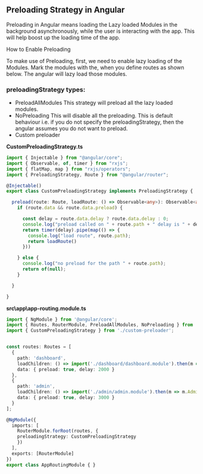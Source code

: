 ## Preloading Strategy in Angular
Preloading in Angular means loading the Lazy loaded Modules in the background asynchronously, 
while the user is interacting with the app. This will help boost up the loading time of the app.

How to Enable Preloading

To make use of Preloading, first, we need to enable lazy loading of the Modules. Mark the modules with the, when you define routes as shown below. The angular will lazy load those modules.


### preloadingStrategy types:


- PreloadAllModules
This strategy will preload all the lazy loaded modules.
- NoPreloading
This will disable all the preloading. This is default behaviour i.e. if you do not specify the preloadingStrategy, then the angular assumes you do not want to preload.
- Custom preloader

**CustomPreloadingStrategy.ts**

```typescript
import { Injectable } from "@angular/core";
import { Observable, of, timer } from "rxjs";
import { flatMap, map } from "rxjs/operators";
import { PreloadingStrategy, Route } from "@angular/router";

@Injectable()
export class CustomPreloadingStrategy implements PreloadingStrategy {

  preload(route: Route, loadRoute: () => Observable<any>): Observable<any> {
    if (route.data && route.data.preload) {

      const delay = route.data.delay ? route.data.delay : 0;
      console.log("preload called on " + route.path + " delay is " + delay);
      return timer(delay).pipe(map(() => {
        console.log("load route", route.path);
        return loadRoute()
      }))

    } else {
      console.log("no preload for the path " + route.path);
      return of(null);
    }

  }

}

```

**src\app\app-routing.module.ts**

```typescript
import { NgModule } from '@angular/core';
import { Routes, RouterModule, PreloadAllModules, NoPreloading } from '@angular/router';
import { CustomPreloadingStrategy } from './custom-preloader';


const routes: Routes = [
  {
    path: 'dashboard',
    loadChildren: () => import('./dashboard/dashboard.module').then(m => m.DashboardModule),
    data: { preload: true, delay: 2000 }
  },
  {
    path: 'admin',
    loadChildren: () => import('./admin/admin.module').then(m => m.AdminModule),
    data: { preload: true, delay: 3000 }
  }
];

@NgModule({
  imports: [
    RouterModule.forRoot(routes, { 
	preloadingStrategy: CustomPreloadingStrategy 
	})
  ],
  exports: [RouterModule]
})
export class AppRoutingModule { }
```
